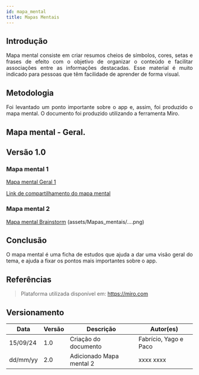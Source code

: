 ```yaml
---
id: mapa_mental
title: Mapas Mentais
---
```

 
## Introdução
 
<p align = "justify">
Mapa mental consiste em criar resumos cheios de símbolos, cores, setas e frases de efeito com o objetivo de organizar o conteúdo e facilitar associações entre as informações destacadas. Esse material é muito indicado para pessoas que têm facilidade de aprender de forma visual.
</p>
 
## Metodologia
 
<p align = "justify">
Foi levantado um ponto importante sobre o app e, assim, foi produzido o mapa mental. O documento foi produzido utilizando a ferramenta Miro.
</p>
 
## Mapa mental - Geral.
 
## Versão 1.0
 
### Mapa mental 1
 
[Mapa mental Geral 1](../assets/mapa_mental.png)

[Link de compartilhamento  do mapa mental](https://miro.com/welcomeonboard/UDF5aUxSRGkwSEJEQmdLMmtnTnFvZjBuVXBBSVNFczR4RElBZjU3N0hVd000V2pkdHNDVzNtUmw5NG9mRGpQbHwzNDU4NzY0NjAxMjA3ODk2OTUzfDI=?share_link_id=166302942778)
 
 
### Mapa mental 2
 
[Mapa mental Brainstorm](../assets/Mapas_mentais/...png)
(assets/Mapas_mentais/....png)
 
## Conclusão
 
<p align = "justify">
O mapa mental é uma ficha de estudos que ajuda a dar uma visão geral do tema, e ajuda a fixar os pontos mais importantes sobre o app.
</p>
 
## Referências
 
> Plataforma utilizada disponível em: https://miro.com
 
## Versionamento
| Data | Versão | Descrição | Autor(es) |
| -- | -- | -- | -- |
| 15/09/24 | 1.0 | Criação do documento | Fabrício, Yago e Paco |
| dd/mm/yy | 2.0 | Adicionado Mapa mental 2 | xxxx xxxx |

